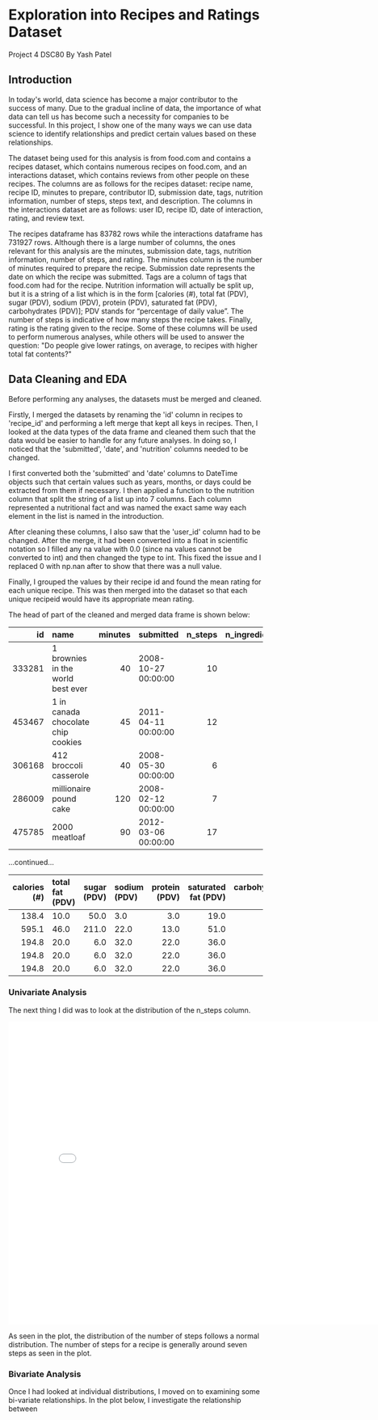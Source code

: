 # Exploration into Recipes and Ratings Dataset
Project 4 DSC80
By Yash Patel

## Introduction
In today's world, data science has become a major contributor to the success of many. Due to the gradual incline of data, the importance of what data can tell us has become such a necessity for companies to be successful. In this project, I show one of the many ways we can use data science to identify relationships and predict certain values based on these relationships.

The dataset being used for this analysis is from food.com and contains a recipes dataset, which contains numerous recipes on food.com, and an interactions dataset, which contains reviews from other people on these recipes. The columns are as follows for the recipes dataset: recipe name, recipe ID, minutes to prepare, contributor ID, submission date, tags, nutrition information, number of steps, steps text, and description. The columns in the interactions dataset are as follows: user ID, recipe ID, date of interaction, rating, and review text. 

The recipes dataframe has 83782 rows while the interactions dataframe has 731927 rows. Although there is a large number of columns, the ones relevant for this analysis are the minutes, submission date, tags, nutrition information, number of steps, and rating. The minutes column is the number of minutes required to prepare the recipe. Submission date represents the date on which the recipe was submitted. Tags are a column of tags that food.com had for the recipe. Nutrition information will actually be split up, but it is a string of a list which is in the form [calories (#), total fat (PDV), sugar (PDV), sodium (PDV), protein (PDV), saturated fat (PDV), carbohydrates (PDV)]; PDV stands for “percentage of daily value”. The number of steps is indicative of how many steps the recipe takes. Finally, rating is the rating given to the recipe. Some of these columns will be used to perform numerous analyses, while others will be used to answer the question: "Do people give lower ratings, on average, to recipes with higher total fat contents?"

## Data Cleaning and EDA
Before performing any analyses, the datasets must be merged and cleaned.

Firstly, I merged the datasets by renaming the 'id' column in recipes to 'recipe_id' and performing a left merge that kept all keys in recipes. Then, I looked at the data types of the data frame and cleaned them such that the data would be easier to handle for any future analyses. In doing so, I noticed that the 'submitted', 'date', and 'nutrition' columns needed to be changed.

I first converted both the 'submitted' and 'date' columns to DateTime objects such that certain values such as years, months, or days could be extracted from them if necessary. I then applied a function to the nutrition column that split the string of a list up into 7 columns. Each column represented a nutritional fact and was named the exact same way each element in the list is named in the introduction.

After cleaning these columns, I also saw that the 'user_id' column had to be changed. After the merge, it had been converted into a float in scientific notation so I filled any na value with 0.0 (since na values cannot be converted to int) and then changed the type to int. This fixed the issue and I replaced 0 with np.nan after to show that there was a null value.

Finally, I grouped the values by their recipe id and found the mean rating for each unique recipe. This was then merged into the dataset so that each unique recipeid would have its appropriate mean rating.

The head of part of the cleaned and merged data frame is shown below:

|     id | name                                 |   minutes | submitted           |   n_steps |   n_ingredients |    mean_rating |
|-------:|:-------------------------------------|----------:|:--------------------|----------:|----------------:|---------------:|
| 333281 | 1 brownies in the world    best ever |        40 | 2008-10-27 00:00:00 |        10 |               9 |            4.0 |
| 453467 | 1 in canada chocolate chip cookies   |        45 | 2011-04-11 00:00:00 |        12 |              11 |            5.0 |
| 306168 | 412 broccoli casserole               |        40 | 2008-05-30 00:00:00 |         6 |               9 |            5.0 |
| 286009 | millionaire pound cake               |       120 | 2008-02-12 00:00:00 |         7 |               7 |            5.0 |
| 475785 | 2000 meatloaf                        |        90 | 2012-03-06 00:00:00 |        17 |              13 |            5.0 |

...continued...

| calories (#) | total fat (PDV) | sugar (PDV) | sodium (PDV) |   protein (PDV) |   saturated fat (PDV) |   carbohydrates (PDV) |
|-------------:|:----------------|------------:|:-------------|----------------:|----------------------:|----------------------:|
|        138.4 |            10.0 |        50.0 |          3.0 |             3.0 |                  19.0 |                   6.0 |
|        595.1 |            46.0 |       211.0 |         22.0 |            13.0 |                  51.0 |                  26.0 |
|        194.8 |            20.0 |         6.0 |         32.0 |            22.0 |                  36.0 |                   3.0 |
|        194.8 |            20.0 |         6.0 |         32.0 |            22.0 |                  36.0 |                   3.0 |
|        194.8 |            20.0 |         6.0 |         32.0 |            22.0 |                  36.0 |                   3.0 |


### Univariate Analysis

The next thing I did was to look at the distribution of the n_steps column. 

<iframe src="assets/n_steps_dist.html" width=800 height=600 frameBorder=0></iframe>

As seen in the plot, the distribution of the number of steps follows a normal distribution. The number of steps for a recipe is generally around seven steps as seen in the plot.

### Bivariate Analysis

Once I had looked at individual distributions, I moved on to examining some bi-variate relationships. In the plot below, I investigate the relationship between 


